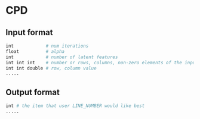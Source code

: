 # CPD

## Input format
```sh
int            # num iterations
float          # alpha
int            # number of latent features
int int int    # number or rows, columns, non-zero elements of the input matrix
int int double # row, column value
.....
```

## Output format
```sh
int # the item that user LINE_NUMBER would like best
.....
```
